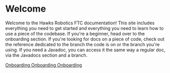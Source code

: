 # Welcome
Welcome to the Hawks Robotics FTC documentation! This site includes everything you need to get started and everything you need to learn how to use a piece of the codebase. If you're a beginner, head over to the onboarding section. If you're looking for docs on a piece of code, check out the reference dedicated to the branch the code is on or the branch you're using. If you need a Javadoc, you can access it the same way a regular doc, via the Javadocs section and a branch.
<div class="cards">
    <a class="btn card" href="./onboarding">
        Onboarding
    </a>
    <a class="btn card" href="./reference">
        Onboarding
    </a>
    <a class="btn card" href="./javadocs">
        Onboarding
    </a>
</div>